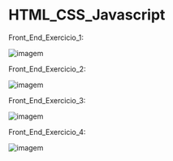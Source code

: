 # HTML_CSS_Javascript
Front_End_Exercicio_1:
   
![imagem](https://github.com/Sckoofer/HTML_CSS_Javascript/blob/main/Front_End_Exercicio_1/HTML_CSS_Javascript_exercicio_1.gif)


Front_End_Exercicio_2:


![imagem](https://github.com/Sckoofer/HTML_CSS_Javascript/blob/main/Front_End_Exercicio_2/HTML_CSS_Javascript_exercicio_2.gif)


Front_End_Exercicio_3:


![imagem](https://github.com/Sckoofer/HTML_CSS_Javascript/blob/main/Front_End_Exercicio_3/HTML_CSS_Javascript_exercicio_3.png)


Front_End_Exercicio_4:


![imagem](https://github.com/Sckoofer/HTML_CSS_Javascript/blob/main/Front_End_Exercicio_4/HTML_CSS_Javascript_exercicio_4.PNG.gif)
